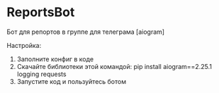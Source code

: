 # ReportsBot
Бот для репортов в группе для телеграма [aiogram]

Настройка:
1. Заполните конфиг в коде
2. Скачайте библиотеки этой командой: pip install aiogram==2.25.1 logging requests
3. Запустите код и пользуйтесь ботом
